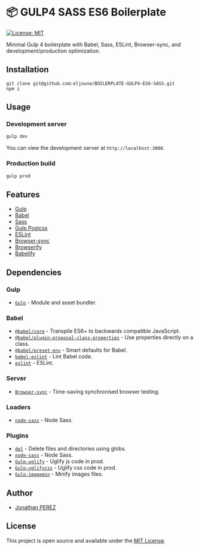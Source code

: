 # 📦 GULP4 SASS ES6 Boilerplate

[![License: MIT](https://img.shields.io/badge/License-MIT-blue.svg)](https://opensource.org/licenses/MIT)

Minimal Gulp 4 boilerplate with Babel, Sass, ESLint, Browser-sync, and development/production optimization.

## Installation

```
git clone git@github.com:eljouno/BOILERPLATE-GULP4-ES6-SASS.git
npm i
```

## Usage

### Development server

```bash
gulp dev
```

You can view the development server at `http://localhost:3000`.

### Production build

```bash
gulp prod
```

## Features

- [Gulp](https://gulpjs.com/)
- [Babel](https://babeljs.io/)
- [Sass](https://sass-lang.com/)
- [Gulp Postcss](https://postcss.org/)
- [ESLint](https://eslint.org/)
- [Browser-sync](https://www.browsersync.io/)
- [Browserify](http://browserify.org/)
- [Babelify](https://github.com/babel/babelify)

## Dependencies

### Gulp
- [`Gulp`](https://gulpjs.com/) - Module and asset bundler.

### Babel

- [`@babel/core`](https://www.npmjs.com/package/@babel/core) - Transpile ES6+ to backwards compatible JavaScript.
- [`@babel/plugin-proposal-class-properties`](https://babeljs.io/docs/en/babel-plugin-proposal-class-properties) - Use properties directly on a class.
- [`@babel/preset-env`](https://babeljs.io/docs/en/babel-preset-env) - Smart defaults for Babel.
- [`babel-eslint`](https://github.com/babel/babel-eslint) - Lint Babel code.
- [`eslint`](https://github.com/eslint/eslint) - ESLint.

### Server
- [`Browser-sync`](https://www.browsersync.io/) - Time-saving synchronised browser testing.

### Loaders

- [`node-sass`](https://github.com/sass/node-sass) - Node Sass.


### Plugins


- [`del`](https://www.npmjs.com/package/del) - Delete files and directories using globs.
- [`node-sass`](https://github.com/sass/node-sass) - Node Sass.
- [`Gulp-uglify`](https://www.npmjs.com/package/gulp-uglify) - Uglify js code in prod.
- [`Gulp-uglifycss`](https://www.npmjs.com/package/gulp-uglifycss) - Uglify css code in prod.
- [`Gulp-imagemin`](https://www.npmjs.com/package/gulp-imagemin) - Minify images files.

## Author

- [Jonathan PEREZ](https://www.jonathanperez.fr)

## License

This project is open source and available under the [MIT License](LICENSE).
